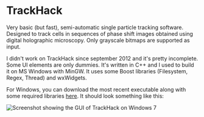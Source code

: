 TrackHack
=========

Very basic (but fast), semi-automatic single particle tracking software. Designed to track cells in
sequences of phase shift images obtained using digital holographic microscopy. Only grayscale
bitmaps are supported as input.

I didn't work on TrackHack since september 2012 and it's pretty incomplete. Some UI elements are
only dummies. It's written in C++ and I used to build it on MS Windows with MinGW. It uses some
Boost libraries (Filesystem, Regex, Thread) and wxWidgets.

For Windows, you can download the most recent executable along with some required libraries
[here](https://www.dropbox.com/s/fwd3lq3mfzbfdij/track_hack_2015-02-26.zip?dl=1).
It should look something like this:

![Screenshot showing the GUI of TrackHack on Windows 7](https://www.dropbox.com/s/ufdf6d4655lh22h/TrackHackScreenshot.png?dl=1 "Trackees are added by entering a name in the text box and hitting return. The right list box shows the frames in which the user marked the selected cell's position (to correct its trajectory).")
